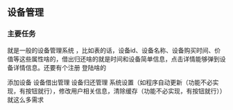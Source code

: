## 设备管理
### 主要任务
就是一般的设备管理系统 ，比如表的话，设备id、设备名称、设备购买时间、价值等这些属性啥的，借出归还啥的就是时间和设备简单信息，点击详情能够弹到设备详情信息。还要有个注册 登陆啥的

添加设备
设备借出管理
设备归还管理
系统设置（如程序自动更新（功能不必实现，有按钮就行），修改用户相关信息，清除缓存（功能不必实现，有按钮就行））
就这么多需求